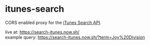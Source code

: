 # itunes-search

CORS enabled proxy for the [iTunes Search API](https://affiliate.itunes.apple.com/resources/documentation/itunes-store-web-service-search-api/).


live at: https://search-itunes.now.sh/  
example query: https://search-itunes.now.sh/?term=Joy%20Division
